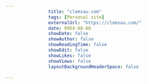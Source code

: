 ---
                title: "clemsau.com"
                tags: [Personal site]
                externalUrl: "https://clemsau.com/"
                date: 9954-08-08
                showDate: false
                showAuthor: false
                showReadingTime: false
                showEdit: false
                showLikes: false
                showViews: false
                layoutBackgroundHeaderSpace: false
                ---
